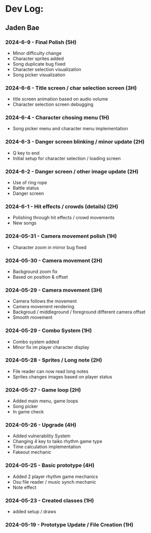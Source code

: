 # Dev Log:

## Jaden Bae

### 2024-6-9 - Final Polish (5H)
- Minor difficulty change
- Character sprites added
- Song duplicate bug fixed
- Character selection visualization
- Song picker visualization

### 2024-6-6 - Title screen / char selection screen (3H)
- title screen animation based on audio volume
- Character selection screen debugging

### 2024-6-4 - Character chosing menu (1H)
- Song picker menu and character menu implementation

### 2024-6-3 - Danger screen blinking / minor update (2H)
- Q key to end
- Initial setup for character selection / loading screen

### 2024-6-2 - Danger screen / other image update (2H)
- Use of ring rope
- Battle status
- Danger screen

### 2024-6-1 - Hit effects / crowds (details) (2H)
- Polishing through hit effects / crowd movements
- New songs

### 2024-05-31 - Camera movement polish (1H)
- Character zoom in mirror bug fixed

### 2024-05-30 - Camera movement (2H)
- Background zoom fix
- Based on position & offset

### 2024-05-29 - Camera movement (3H)
- Camera follows the movement
- Camera movement rendering
- Backgroud / middleground / foreground different camera offset
- Smooth movement

### 2024-05-29 - Combo System (1H)
- Combo system added
- Minor fix im player character display

### 2024-05-28 - Sprites / Long note (2H)
- File reader can now read long notes
- Sprites changes images based on player status

### 2024-05-27 - Game loop (2H)
- Added main menu, game loops
- Song picker
- In game check

### 2024-05-26 - Upgrade (4H)
- Added vulnerability System
- Changing 4 key to taiko rhythm game type
- Time calculation implementation
- Fakeout mechanic

### 2024-05-25 - Basic prototype (4H)
- Added 2 player rhythm game mechanics
- Osu file reader / music synch mechanic
- Note effect

### 2024-05-23 - Created classes (1H)
- added setup / draws

### 2024-05-19 - Prototype Update / File Creation (1H)
